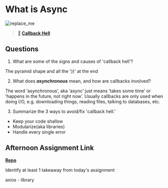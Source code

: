 # What is Async

![replace_me](https://codeworks.blob.core.windows.net/public/assets/img/illustrations/placeholder.svg)

> **📖 [Callback Hell](https://codeworksacademy.com/fs-student-guide/resources/wk4/01-Callbacks)**

## Questions

1. What are some of the signs and causes of 'callback hell'?

The pyramid shape and all the '})' at the end

2. What does ***asynchronous*** mean, and how are callbacks involved?

The word ‘asynchronous’, aka ‘async’ just means ‘takes some time’ or ‘happens in the future, not right now’. Usually callbacks are only used when doing I/O, e.g. downloading things, reading files, talking to databases, etc.

3. Summarize the 3 ways to avoid/fix 'callback hell.'

- Keep your code shallow
- Modularize(aka libraries)
- Handle every single error

## Afternoon Assignment Link

**[Repo](https://anastasiiashaynyuk.github.io/trivia)**

Identify at least 1 takeaway from today's assignment

axios - library
